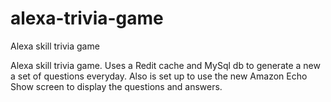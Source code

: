 # alexa-trivia-game
Alexa skill trivia game

Alexa skill trivia game. Uses a Redit cache and MySql db to generate a new a set of questions everyday. Also is set up to use the new Amazon Echo Show screen to display the questions and answers.  

